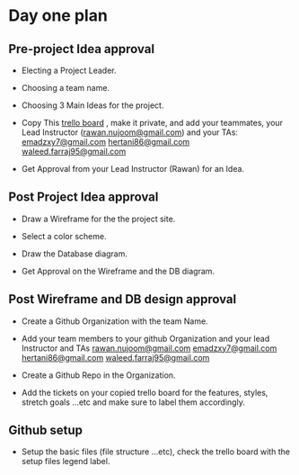 # Day one plan

## Pre-project Idea approval

- Electing a Project Leader.
- Choosing a team name.
- Choosing 3 Main Ideas for the project.
- Copy This [trello board](https://trello.com/b/3KQwvS3F) , make it private, and add your teammates, your Lead Instructor (rawan.nujoom@gmail.com)
and your TAs:
emadzxy7@gmail.com
hertani86@gmail.com
waleed.farraj95@gmail.com

- Get Approval from your Lead Instructor (Rawan) for an Idea.

## Post Project Idea approval

- Draw a Wireframe for the the project site.

- Select a color scheme.

- Draw the Database diagram.

- Get Approval on the Wireframe and the DB diagram.

## Post Wireframe and DB design approval

- Create a Github Organization with the team Name.
- Add your team members to your github Organization and your lead Instructor and TAs
rawan.nujoom@gmail.com
emadzxy7@gmail.com
hertani86@gmail.com
waleed.farraj95@gmail.com

- Create a Github Repo in the Organization.
- Add the tickets on your copied trello board for the features, styles, stretch goals ...etc and make sure to label them accordingly.

## Github setup

- Setup the basic files (file structure ...etc), check the trello board with the setup files legend label.
